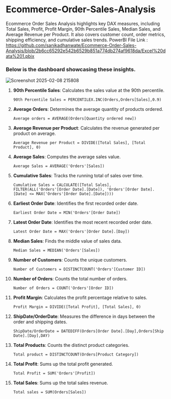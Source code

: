 # Ecommerce-Order-Sales-Analysis
Ecommerce Order Sales Analysis highlights key DAX measures, including Total Sales, Profit, Profit Margin, 90th Percentile Sales, Median Sales, and Average Revenue per Product. It also covers customer count, order metrics, shipping efficiency, and cumulative sales trends.
PowerBI File Link : https://github.com/sanikadhanwate/Ecommerce-Order-Sales-Analysis/blob/2b6cc65292e542b6529b851a774db274af9618da/Excel%20data%201.pbix

### Below is the dashboard showcasing these insights.
![Screenshot 2025-02-08 215808](https://github.com/user-attachments/assets/b0ca2838-0398-4b55-a157-fbba26772f68)

1. **90th Percentile Sales**: Calculates the sales value at the 90th percentile.  

       90th Percentile Sales = PERCENTILEX.INC(Orders,Orders[Sales],0.9)

2. **Average Orders**: Determines the average quantity of products ordered.  

       Average orders = AVERAGE(Orders[Quantity ordered new])

3. **Average Revenue per Product**: Calculates the revenue generated per product on average.  

       Average Revenue per Product = DIVIDE([Total Sales], [Total Product], 0)

4. **Average Sales**: Computes the average sales value.  

       Average Sales = AVERAGE('Orders'[Sales])

5. **Cumulative Sales**: Tracks the running total of sales over time.  

       Cumulative Sales = CALCULATE([Total Sales], FILTER(ALL('Orders'[Order Date].[Date]), 'Orders'[Order Date].[Date] <= MAX('Orders'[Order Date].[Date])))

6. **Earliest Order Date**: Identifies the first recorded order date.  

       Earliest Order Date = MIN('Orders'[Order Date])

7. **Latest Order Date**: Identifies the most recent recorded order date.  

       Latest Order Date = MAX('Orders'[Order Date].[Day])

8. **Median Sales**: Finds the middle value of sales data.  

       Median Sales = MEDIAN('Orders'[Sales])

9. **Number of Customers**: Counts the unique customers.  

       Number of Customers = DISTINCTCOUNT('Orders'[Customer ID])

10. **Number of Orders**: Counts the total number of orders.  

        Number of Orders = COUNT('Orders'[Order ID])

11. **Profit Margin**: Calculates the profit percentage relative to sales.  

        Profit Margin = DIVIDE([Total Profit], [Total Sales], 0)

12. **ShipDate/OrderDate**: Measures the difference in days between the order and shipping dates.  

        ShipDate/OrderDate = DATEDIFF(Orders[Order Date].[Day],Orders[Ship Date].[Day],DAY)

13. **Total Products**: Counts the distinct product categories.  

        Total product = DISTINCTCOUNT(Orders[Product Category])

14. **Total Profit**: Sums up the total profit generated.  

        Total Profit = SUM('Orders'[Profit])

15. **Total Sales**: Sums up the total sales revenue.

        Total sales = SUM(Orders[Sales])
